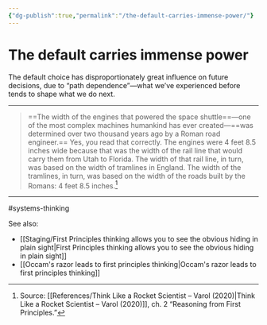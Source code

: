 ```yaml
---
{"dg-publish":true,"permalink":"/the-default-carries-immense-power/"}
---
```


# The default carries immense power

The default choice has disproportionately great influence on future decisions, due to “path dependence”—what we’ve experienced before tends to shape what we do next.

---

> ==The width of the engines that powered the space shuttle==—one of the most complex machines humankind has ever created—==was determined over two thousand years ago by a Roman road engineer.== Yes, you read that correctly. The engines were 4 feet 8.5 inches wide because that was the width of the rail line that would carry them from Utah to Florida. The width of that rail line, in turn, was based on the width of tramlines in England. The width of the tramlines, in turn, was based on the width of the roads built by the Romans: 4 feet 8.5 inches.[^1]

---
#systems-thinking 

See also:
- [[Staging/First Principles thinking allows you to see the obvious hiding in plain sight\|First Principles thinking allows you to see the obvious hiding in plain sight]]
- [[Occam's razor leads to first principles thinking\|Occam's razor leads to first principles thinking]]

[^1]: Source: [[References/Think Like a Rocket Scientist – Varol (2020)\|Think Like a Rocket Scientist – Varol (2020)]], ch. 2 “Reasoning from First Principles.”